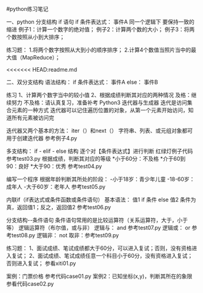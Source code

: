  #python练习笔记

一、python   分支结构
if   语句
if 条件表达式：
事件A
同一个逻辑下   要保持一致的缩进
例子1：计算一个数字的绝对值；
例子2：计算两个数的大小；
例子3：将两个数按照从小到大排序；

练习题：
1.将两个数字按照从大到小的顺序排序；
2.计算4个数值当照片当中的最大值（MapReduce）；

<<<<<<< HEAD:readme.md

二、双分支结构
语法结构：
if 条件表达式：
事件A
else：
事件B

练习
1、计算两个数字当中的较小值
2、根据成绩判断其对应的两种情况
及格：继续努力
不及格：请认真复习，准备补考
Python3 迭代器与生成器
迭代是访问集合元素的一种方式
迭代器可以记住遍历位置的对象，从第一个元素开始访问，知道所有元素被访问完

迭代器又两个基本的方法：
iter（）和next（）
字符串、列表、或元组对象都可用于创建迭代器
参考例子4.py

多支结构：
if - elif - else 结构
逐个对【条件表达式】进行判断
红绿灯例子代码参考test03.py
根据成绩，判断其对应的等级
*小于60分：不及格
*介于60到90：良好
*大于90：优秀
参考test04.py

编写一个程序
根据年龄判断其所处的阶段：
-小于18岁：青少年儿童
-18-60岁：成年人
-大于60岁：老年人
参考test05.py


内联if（if表达式或条件函数或条件语句）
基本语法：
值1 if 条件 else 值2
条件为真，返回值1；反之，返回值2
参考test06.py

分支结构--条件语句
条件语句常用的是比较运算符（关系运算符，大于，小于等）
逻辑运算符（布尔值，或与非）
逻辑与：
and
参考test07.py
逻辑或：
or
参考test08.py
逻辑非：
not
取非：参考test09.py

练习题：
1、面试成绩、笔试成绩都大于60分，可以进入复试；否则，没有资格进入复试；
2、面试成绩、笔试成绩任意一个科目小于60分，没有资格进入复试；否则进入复试；
参看xiti01.py

案例：门票价格
参考代码case01.py
案例2：已知坐标(x,y)，判断其所在的象限
参看代码case02.py